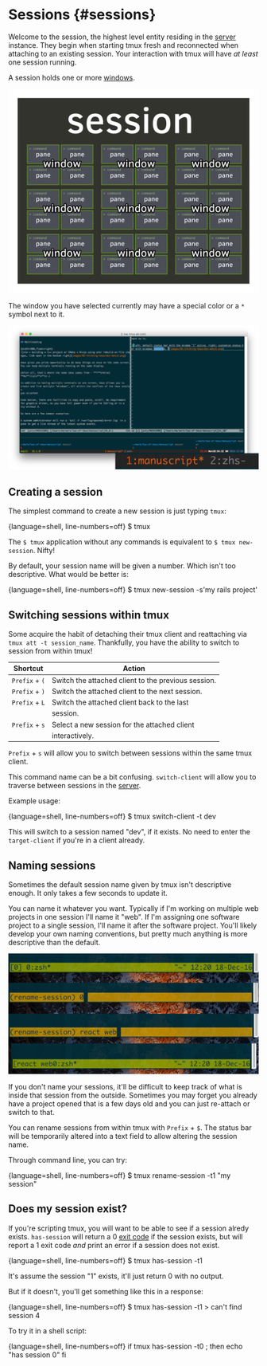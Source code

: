 # Sessions {#sessions}

Welcome to the session, the highest level entity residing in the [server](#server)
instance. They begin when starting tmux fresh and reconnected when attaching to
an existing session. Your interaction with tmux will have *at least* one session
running.

A session holds one or more [windows](#windows). 

![](images/info/session.png)

The window you have selected currently may have a special color or a `*` symbol
next to it.

![The first window, ID 1, titled "manuscript" is active. The second window, ID 2, titled zsh.](images/05-session/active-window.png)

## Creating a session

The simplest command to create a new session is just typing `tmux`:

{language=shell, line-numbers=off}
    $ tmux

The `$ tmux` application without any commands is equivalent to
`$ tmux new-session`. Nifty!

By default, your session name will be given a number. Which isn't too
descriptive. What would be better is:

{language=shell, line-numbers=off}
    $ tmux new-session -s'my rails project'

## Switching sessions within tmux

Some acquire the habit of detaching their tmux client and reattaching via
`tmux att -t session_name`. Thankfully, you have the ability to switch to
session from within tmux!

| Shortcut         | Action                                             |
|------------------|----------------------------------------------------|
|`Prefix` + `(`    | Switch the attached client to the previous session.|
|`Prefix` + `)`    | Switch the attached client to the next session.    |
|`Prefix` + `L`    | Switch the attached client back to the last        |
|                  | session.                                           |
|`Prefix` + `s`    | Select a new session for the attached client       |
|                  | interactively.                                     |

`Prefix` + `s` will allow you to switch between sessions within the same tmux
client.

This command name can be a bit confusing. `switch-client` will allow you to
traverse between sessions in the [server](#server).

Example usage:

{language=shell, line-numbers=off}
    $ tmux switch-client -t dev

This will switch to a session named "dev", if it exists.  No need to enter the
`target-client` if you're in a client already.

## Naming sessions

Sometimes the default session name given by tmux isn't descriptive enough. It
only takes a few seconds to update it.

You can name it whatever you want. Typically if I'm working on multiple web
projects in one session I'll name it "web". If I'm assigning one software
project to a single session, I'll name it after the software project. You'll
likely develop your own naming conventions, but pretty much anything is more
descriptive than the default. 

![Renaming a session 'zsh' to 'renamed'](images/05-session/rename.png)

If you don't name your sessions, it'll be difficult to keep track of what is
inside that session from the outside. Sometimes you may forget you already have
a project opened that is a few days old and you can just re-attach or switch to
that.

You can rename sessions from within tmux with `Prefix` + `$`.  The status bar
will be temporarily altered into a text field to allow altering the session
name.

Through command line, you can try:

{language=shell, line-numbers=off}
    $ tmux rename-session -t1 "my session"

## Does my session exist?

If you're scripting tmux, you will want to be able to see if a session alredy
exists. `has-session` will return a 0 [exit code](https://en.wikipedia.org/wiki/Exit_status)
if the session exists, but will report a 1 exit code *and* print an error if a
session does not exist.

{language=shell, line-numbers=off}
    $ tmux has-session -t1

It's assume the session "1" exists, it'll just return 0 with no output.

But if it doesn't, you'll get something like this in a response:

{language=shell, line-numbers=off}
    $ tmux has-session -t1
    > can't find session 4

To try it in a shell script:

{language=shell, line-numbers=off}
    if tmux has-session -t0 ; then
        echo "has session 0"
    fi
